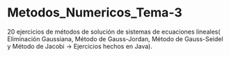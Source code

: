 # Metodos_Numericos_Tema-3
20 ejercicios de métodos de solución de sistemas de ecuaciones lineales( Eliminación Gaussiana, Método de Gauss-Jordan, Método de Gauss-Seidel y Método de Jacobi  -> Ejercicios hechos en Java).
